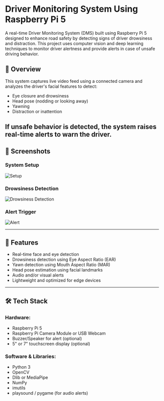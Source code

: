 # Driver Monitoring System Using Raspberry Pi 5

A real-time Driver Monitoring System (DMS) built using Raspberry Pi 5 designed to enhance road safety by detecting signs of driver drowsiness and distraction. This project uses computer vision and deep learning techniques to monitor driver alertness and provide alerts in case of unsafe driving behavior.

## 🚗 Overview

This system captures live video feed using a connected camera and analyzes the driver's facial features to detect:
- Eye closure and drowsiness
- Head pose (nodding or looking away)
- Yawning
- Distraction or inattention

If unsafe behavior is detected, the system raises real-time alerts to warn the driver.
---
## 📸 Screenshots

### System Setup
![Setup](assets/images/img1.jpg)

### Drowsiness Detection
![Drowsiness Detection](assets/images/img2.jpg)

### Alert Trigger
![Alert](assets/images/img3.jpg)

---

## 🧠 Features

- Real-time face and eye detection
- Drowsiness detection using Eye Aspect Ratio (EAR)
- Yawn detection using Mouth Aspect Ratio (MAR)
- Head pose estimation using facial landmarks
- Audio and/or visual alerts
- Lightweight and optimized for edge devices

---

## 🛠️ Tech Stack

### Hardware:
- Raspberry Pi 5
- Raspberry Pi Camera Module or USB Webcam
- Buzzer/Speaker for alert (optional)
- 5" or 7" touchscreen display (optional)

### Software & Libraries:
- Python 3
- OpenCV
- Dlib or MediaPipe
- NumPy
- imutils
- playsound / pygame (for audio alerts)
